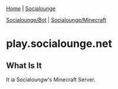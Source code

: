 [Home](/) | [Socialounge](/socialounge) 

[Socialounge/Bot](/socialounge/bot) | [Socialounge/Minecraft](/socialounge/minecraft)

# play.socialounge.net

## What Is It
It ia Socialoungw's Minecraft Server.
